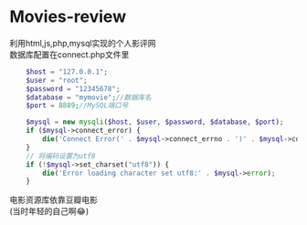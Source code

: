 # Movies-review
利用html,js,php,mysql实现的个人影评网  
数据库配置在connect.php文件里
```php
    $host = "127.0.0.1";
    $user = "root";
    $password = "12345678";
    $database = "mymovie";//数据库名
    $port = 8889;//MySQL端口号

    $mysql = new mysqli($host, $user, $password, $database, $port);
    if ($mysql->connect_error) {
        die('Connect Error(' . $mysql->connect_errno . ')' . $mysql->connect_error);
    }
    // 将编码设置为utf8
    if (!$mysql->set_charset("utf8")) {
        die('Error loading character set utf8:' . $mysql->error);
    }
```
电影资源库依靠豆瓣电影  
(当时年轻的自己啊😂)
